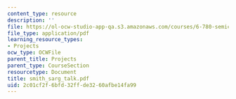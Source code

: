 ```yaml
---
content_type: resource
description: ''
file: https://ol-ocw-studio-app-qa.s3.amazonaws.com/courses/6-780-semiconductor-manufacturing-spring-2003/2c01cf2f6bfd32ffde3260afbe14fa99_smith_sarg_talk.pdf
file_type: application/pdf
learning_resource_types:
- Projects
ocw_type: OCWFile
parent_title: Projects
parent_type: CourseSection
resourcetype: Document
title: smith_sarg_talk.pdf
uid: 2c01cf2f-6bfd-32ff-de32-60afbe14fa99
---
```


